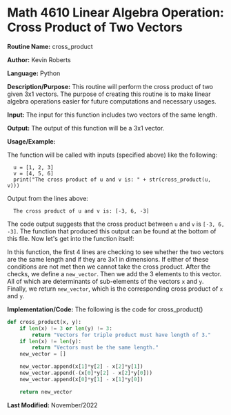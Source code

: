 # Math 4610 Linear Algebra Operation: Cross Product of Two Vectors

**Routine Name:**           cross_product

**Author:** Kevin Roberts

**Language:** Python

**Description/Purpose:** This routine will perform the cross product of two given 3x1 vectors. The purpose of creating this routine 
is to make linear algebra operations easier for future computations and necessary usages.

**Input:** The input for this function includes two vectors of the same length.

**Output:** The output of this function will be a 3x1 vector.

**Usage/Example:**

The function will be called with inputs (specified above) like the following: 

      u = [1, 2, 3]
      v = [4, 5, 6]
      print("The cross product of u and v is: " + str(cross_product(u, v)))

Output from the lines above:

      The cross product of u and v is: [-3, 6, -3]

The code output suggests that the cross product between ``u`` and ``v`` is ``[-3, 6, -3]``. The function that 
produced this output can be found at the bottom of this file. Now let's get into the function itself:

In this function, the first 4 lines are checking to see whether the two vectors are the same length and if they are 3x1 
in dimensions. If either of these conditions are not met then we cannot take the cross product. After the checks, we 
define a ``new_vector``. Then we add the 3 elements to this vector. All of which are determinants of sub-elements of the 
vectors ``x`` and ``y``. Finally, we return ``new_vector``, which is the corresponding cross product of ``x`` and ``y``.

**Implementation/Code:** The following is the code for cross_product()

```python
def cross_product(x, y):
    if len(x) != 3 or len(y) != 3:
        return "Vectors for triple product must have length of 3."
    if len(x) != len(y):
        return "Vectors must be the same length."
    new_vector = []

    new_vector.append(x[1]*y[2] - x[2]*y[1])
    new_vector.append(-(x[0]*y[2] - x[2]*y[0]))
    new_vector.append(x[0]*y[1] - x[1]*y[0])

    return new_vector
```

**Last Modified:** November/2022